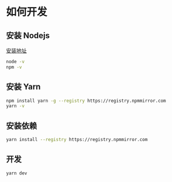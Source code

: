 # 如何开发

## 安装 Nodejs
[安装地址](https://nodejs.org/en/)
```bash
node -v
npm -v
```

## 安装 Yarn
```bash
npm install yarn -g --registry https://registry.npmmirror.com
yarn -v
```

## 安装依赖
```bash
yarn install --registry https://registry.npmmirror.com
```

## 开发
```bash
yarn dev
```